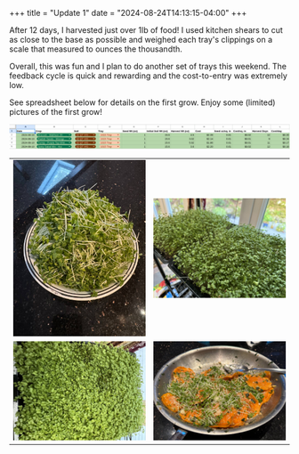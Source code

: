 +++
title = "Update 1"
date = "2024-08-24T14:13:15-04:00"
+++

After 12 days, I harvested just over 1lb of food! I used kitchen shears to cut as close to the base as possible and weighed each tray's clippings on a scale that measured to ounces the thousandth.

Overall, this was fun and I plan to do another set of trays this weekend. The feedback cycle is quick and rewarding and the cost-to-entry was extremely low.

See spreadsheet below for details on the first grow. Enjoy some (limited) pictures of the first grow!

![Microgreen update](microgreens-5-20240824.png)

|   |   |
| --- | --- |
| ![Microgreen update](microgreens-3-20240824.jpg) | ![Microgreen update 2](microgreens-2-20240824.jpg) |
| ![Microgreen update](microgreens-20240824.jpg) | ![Microgreen update 2](microgreens-4-20240824.jpg) |
